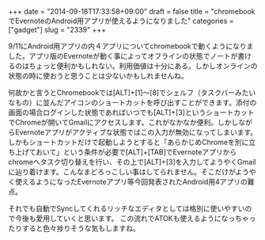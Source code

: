 +++
date = "2014-09-18T17:33:58+09:00"
draft = false
title = "chromebookでEvernoteのAndroid用アプリが使えるようになりました"
categories = ["gadget"]
slug = "2339"
+++


9/11にAndroid用アプリの内４アプリについてchromebookで動くようになりました。アプリ版のEvernoteが動く事によってオフラインの状態でノートが書けるのはちょっと便利かもしれない。利用価値は十分にある。しかしオンラインの状態の時に使おうと思うことは少ないかもしれませんね。

何故かと言うとChromebookでは[ALT]+[1]〜[8]でシェルフ（タスクバーみたいなもの）に並んだアイコンのショートカットを呼び出すことができます。添付の画面の場合ログインした状態であればいつでも[ALT]+[3]というショートカットでChromeが開いてGmailにアクセスします。これがなかなか便利。しかしながらEvernoteアプリがアクティブな状態ではこの入力が無効になってしまいます。しかもショートカットだけで起動しようとすると「あらかじめChromeを別に立ち上げておいて」という条件が必要で[ALT]+[TAB]でEvernoteアプリからchromeへタスク切り替えを行い、その上で[ALT]+[3]を入力してようやくGmailに辿り着けます。こんなまどろっこしい事はしてられません。そこだけがようやく使えるようになったEvernoteアプリ等今回発表されたAndroid用4アプリの難点。

それでも自動でSyncしてくれるリッチなエディタとしては格別に使いやすいので今後も愛用していくと思います。
この流れでATOKも使えるようになっちゃったりすると色々捗りそうな気もしますね。
